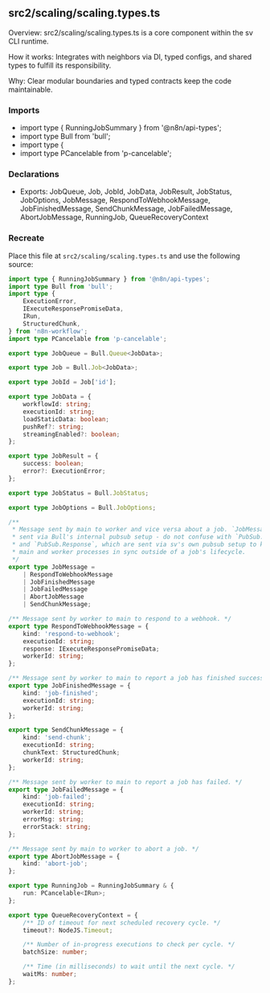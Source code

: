 ## src2/scaling/scaling.types.ts

Overview: src2/scaling/scaling.types.ts is a core component within the sv CLI runtime.

How it works: Integrates with neighbors via DI, typed configs, and shared types to fulfill its responsibility.

Why: Clear modular boundaries and typed contracts keep the code maintainable.

### Imports

- import type { RunningJobSummary } from '@n8n/api-types';
- import type Bull from 'bull';
- import type {
- import type PCancelable from 'p-cancelable';

### Declarations

- Exports: JobQueue, Job, JobId, JobData, JobResult, JobStatus, JobOptions, JobMessage, RespondToWebhookMessage, JobFinishedMessage, SendChunkMessage, JobFailedMessage, AbortJobMessage, RunningJob, QueueRecoveryContext

### Recreate

Place this file at `src2/scaling/scaling.types.ts` and use the following source:

```ts
import type { RunningJobSummary } from '@n8n/api-types';
import type Bull from 'bull';
import type {
	ExecutionError,
	IExecuteResponsePromiseData,
	IRun,
	StructuredChunk,
} from 'n8n-workflow';
import type PCancelable from 'p-cancelable';

export type JobQueue = Bull.Queue<JobData>;

export type Job = Bull.Job<JobData>;

export type JobId = Job['id'];

export type JobData = {
	workflowId: string;
	executionId: string;
	loadStaticData: boolean;
	pushRef?: string;
	streamingEnabled?: boolean;
};

export type JobResult = {
	success: boolean;
	error?: ExecutionError;
};

export type JobStatus = Bull.JobStatus;

export type JobOptions = Bull.JobOptions;

/**
 * Message sent by main to worker and vice versa about a job. `JobMessage` is
 * sent via Bull's internal pubsub setup - do not confuse with `PubSub.Command`
 * and `PubSub.Response`, which are sent via sv's own pubsub setup to keep
 * main and worker processes in sync outside of a job's lifecycle.
 */
export type JobMessage =
	| RespondToWebhookMessage
	| JobFinishedMessage
	| JobFailedMessage
	| AbortJobMessage
	| SendChunkMessage;

/** Message sent by worker to main to respond to a webhook. */
export type RespondToWebhookMessage = {
	kind: 'respond-to-webhook';
	executionId: string;
	response: IExecuteResponsePromiseData;
	workerId: string;
};

/** Message sent by worker to main to report a job has finished successfully. */
export type JobFinishedMessage = {
	kind: 'job-finished';
	executionId: string;
	workerId: string;
};

export type SendChunkMessage = {
	kind: 'send-chunk';
	executionId: string;
	chunkText: StructuredChunk;
	workerId: string;
};

/** Message sent by worker to main to report a job has failed. */
export type JobFailedMessage = {
	kind: 'job-failed';
	executionId: string;
	workerId: string;
	errorMsg: string;
	errorStack: string;
};

/** Message sent by main to worker to abort a job. */
export type AbortJobMessage = {
	kind: 'abort-job';
};

export type RunningJob = RunningJobSummary & {
	run: PCancelable<IRun>;
};

export type QueueRecoveryContext = {
	/** ID of timeout for next scheduled recovery cycle. */
	timeout?: NodeJS.Timeout;

	/** Number of in-progress executions to check per cycle. */
	batchSize: number;

	/** Time (in milliseconds) to wait until the next cycle. */
	waitMs: number;
};

```
